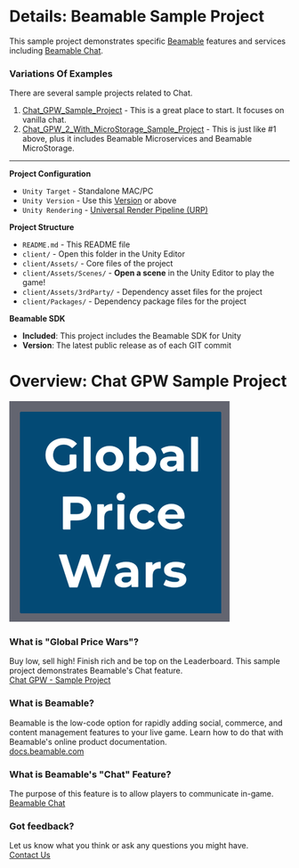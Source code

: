 # Details: Beamable Sample Project

This sample project demonstrates specific [Beamable](https://beamable.com/) features and services including [Beamable Chat](https://docs.beamable.com/docs/chat-feature).

### Variations Of Examples

There are several sample projects related to Chat.
1. [Chat_GPW_Sample_Project](https://github.com/beamable/Chat_GPW_Sample_Project) - This is a great place to start. It focuses on vanilla chat.
1. [Chat_GPW_2_With_MicroStorage_Sample_Project](https://github.com/beamable/Chat_GPW_2_With_MicroStorage_Sample_Project) - This is just like #1 above, plus it includes Beamable Microservices and Beamable MicroStorage.


-----

**Project Configuration**
* `Unity Target` - Standalone MAC/PC
* `Unity Version` - Use this [Version](./client/ProjectSettings/ProjectVersion.txt) or above
* `Unity Rendering` - [Universal Render Pipeline (URP)](https://docs.unity3d.com/Packages/com.unity.render-pipelines.universal@10.2/manual/index.html)

**Project Structure**
* `README.md` - This README file
* `client/` - Open this folder in the Unity Editor
* `client/Assets/` - Core files of the project
* `client/Assets/Scenes/` - **Open a scene** in the Unity Editor to play the game!
* `client/Assets/3rdParty/` - Dependency asset files for the project
* `client/Packages/` - Dependency package files for the project

**Beamable SDK**
* **Included**: This project includes the Beamable SDK for Unity
* **Version**: The latest public release as of each GIT commit

# Overview: Chat GPW Sample Project
![Logo](client/Assets/Art/Textures/ReadMeIcon.png)

### What is "Global Price Wars"?
Buy low, sell high! Finish rich and be top on the Leaderboard. This sample project demonstrates Beamable's Chat feature.
<br>[Chat GPW - Sample Project](https://docs.beamable.com/docs/chat-gpw-sample-project)

### What is Beamable?
Beamable is the low-code option for rapidly adding social, 
commerce, and content management features to your live game. 
Learn how to do that with Beamable's online product documentation.
<br>[docs.beamable.com](https://docs.beamable.com/)

### What is Beamable's "Chat" Feature?
The purpose of this feature is to allow players to communicate in-game.
<br>[Beamable Chat](https://docs.beamable.com/docs/chat-feature)

### Got feedback?
Let us know what you think or ask any questions you might have.
<br>[Contact Us](https://docs.beamable.com/discuss)
